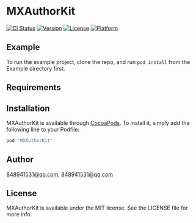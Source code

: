 # MXAuthorKit

[![CI Status](http://img.shields.io/travis/848941531@qq.com/MXAuthorKit.svg?style=flat)](https://travis-ci.org/848941531@qq.com/MXAuthorKit)
[![Version](https://img.shields.io/cocoapods/v/MXAuthorKit.svg?style=flat)](http://cocoapods.org/pods/MXAuthorKit)
[![License](https://img.shields.io/cocoapods/l/MXAuthorKit.svg?style=flat)](http://cocoapods.org/pods/MXAuthorKit)
[![Platform](https://img.shields.io/cocoapods/p/MXAuthorKit.svg?style=flat)](http://cocoapods.org/pods/MXAuthorKit)

## Example

To run the example project, clone the repo, and run `pod install` from the Example directory first.

## Requirements

## Installation

MXAuthorKit is available through [CocoaPods](http://cocoapods.org). To install
it, simply add the following line to your Podfile:

```ruby
pod 'MXAuthorKit'
```

## Author

848941531@qq.com, 848941531@qq.com

## License

MXAuthorKit is available under the MIT license. See the LICENSE file for more info.
